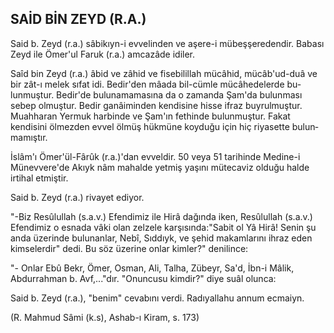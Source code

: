 ## SAİD BİN ZEYD (R.A.)

Said b. Zeyd (r.a.) sâbikıyn-i evvelinden ve aşere-i mübeşşeredendir. Babası Zeyd ile Ömer'ul Faruk (r.a.) amcazâde idiler.

Saîd bin Zeyd (r.a.) âbid ve zâhid ve fisebilillah mücâhid, mücâb'ud-duâ ve bir zât-ı melek sıfat idi. Bedir'den mâada bil-cümle mücâhedelerde bu­lunmuştur. Bedir'de bulunamamasına da o za­manda Şam'da bulunması sebep olmuştur. Bedir ganâiminden kendisine hisse ifraz buyrulmuştur. Muahharan Yermuk harbinde ve Şam'ın fethinde bulunmuştur. Fakat kendisini ölmezden evvel öl­müş hükmüne koyduğu için hiç riyasette bulun­mamıştır.

İslâm'ı Ömer'ül-Fârûk (r.a.)'dan evveldir. 50 ve­ya 51 tarihinde Medine-i Münevvere'de Akıyk nâm mahalde yetmiş yaşını mütecaviz olduğu hal­de irtihal etmiştir.

Said b. Zeyd (r.a.) rivayet ediyor.

"-Biz Resûlullah (s.a.v.) Efendimiz ile Hirâ da­ğında iken, Resûlullah (s.a.v.) Efendimiz o esnada vâki olan zelzele karşısında:"Sabit ol Yâ Hirâ! Se­nin şu anda üzerinde bulunanlar, Nebî, Sıddıyk, ve şehid makamlarını ihraz eden kimselerdir" de­di. Bu söz üzerine onlar kimler?" denilince:

"- Onlar Ebû Bekr, Ömer, Osman, Ali, Talha, Zübeyr, Sa'd, İbn-i Mâlik, Abdurrahman b. Avf,..."dır. "Onuncusu kimdir?" diye suâl olunca:

Said b. Zeyd (r.a.), "benim" cevabını verdi. Radıyallahu annum ecmaiyn.

(R. Mahmud Sâmi (k.s), Ashab-ı Kiram, s. 173)
